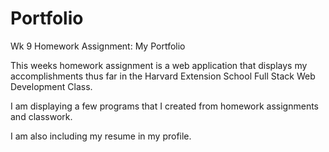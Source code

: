 # Portfolio
Wk 9 Homework Assignment: My Portfolio

This weeks homework assignment is a web application that displays my accomplishments thus far in the Harvard Extension School Full Stack Web Development Class.

I am displaying a few programs that I created from homework assignments and classwork.

I am also including my resume in my profile.
